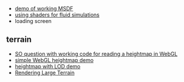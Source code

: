 * [demo of working MSDF](https://computergraphics.stackexchange.com/questions/306/sharp-corners-with-signed-distance-fields-fonts)
* [using shaders for fluid simulations](http://www.alanzucconi.com/2016/03/02/shaders-for-simulations/)
* loading screen

terrain
--
* [SO question with working code for reading a heightmap in WebGL](https://stackoverflow.com/questions/7638008/webgl-textured-terrain-with-heightmap)
* [simple WebGL heightmap demo](http://oos.moxiecode.com/js_webgl/terrain/index.html)
* [heightmap with LOD demo](https://felixpalmer.github.io/lod-terrain/)
* [Rendering Large Terrain](http://www.pheelicks.com/2014/03/rendering-large-terrains/)
